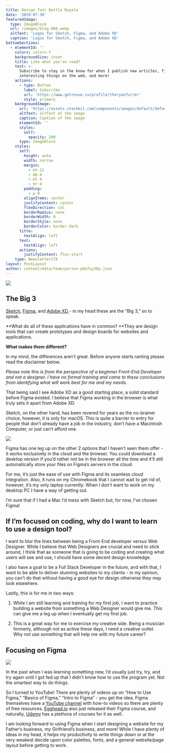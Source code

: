 ```yaml
---
title: Design Tool Battle Royale
date: '2019-07-30'
featuredImage:
  type: ImageBlock
  url: /images/blog-008.webp
  altText: 'Logos for Sketch, Figma, and Adobe XD'
  caption: 'Logos for Sketch, Figma, and Adobe XD'
bottomSections:
  - elementId: ''
    colors: colors-f
    backgroundSize: inset
    title: Like what you've read?
    text: >-
      Subscribe to stay in the know for when I publish new articles, find
      interesting things on the web, and more!
    actions:
      - type: Button
        label: Subscribe
        url: 'https://www.getrevue.co/profile/theryanfurrer'
        style: primary
    backgroundImage:
      url: 'https://assets.stackbit.com/components/images/default/default-image.png'
      altText: altText of the image
      caption: Caption of the image
      elementId: ''
      styles:
        self:
          opacity: 100
      type: ImageBlock
    styles:
      self:
        height: auto
        width: narrow
        margin:
          - mt-12
          - mb-8
          - ml-4
          - mr-4
        padding:
          - p-9
        alignItems: center
        justifyContent: center
        flexDirection: col
        borderRadius: none
        borderWidth: 0
        borderStyle: none
        borderColor: border-dark
      title:
        textAlign: left
      text:
        textAlign: left
      actions:
        justifyContent: flex-start
    type: NewsletterCTA
layout: PostLayout
author: content/data/team/person-p8afuy38p.json
---
```

![](/images/blog-008-41f6200b.webp)

## The Big 3

[Sketch](https://www.sketch.com/), [Figma](https://www.figma.com/), and [Adobe XD ](https://www.adobe.com/products/xd.html)- in my head these are the “Big 3,” so to speak.

**What do all of these applications have in common?
**They are design tools that can create prototypes and design boards for websites and applications.

**What makes them different?**

In my mind, the differences aren’t great. Before anyone starts ranting please read the disclaimer below.

*Please note this is from the perspective of a beginner Front-End Developer and not a designer. I have no formal training and came to these conclusions from identifying what will work best for me and my needs.*

That being said I see Adobe XD as a good starting place, a solid standard before Figma existed. I believe that Figma working in the browser is what truly sets it apart from Adobe XD.

Sketch, on the other hand, has been revered for years as the no-brainer choice, however, it is only for macOS. This is quite a barrier to entry for people that don’t already have a job in the industry, don’t have a Macintosh Computer, or just can’t afford one.

![](/images/blog-008\_01.png)

Figma has one leg up on the other 2 options that I haven’t seen them offer - it works exclusively in the cloud and the browser. You could download a desktop version if you’d rather not be in the browser all the time and it’ll still automatically store your files on Figma’s servers in the cloud.

For me, it’s just the ease of use with Figma and its seamless cloud integration. Also, it runs on my Chromebook that I cannot wait to get rid of, however, it’s my only laptop currently. When I don’t want to work on my desktop PC I have a way of getting out.

I’m sure that if I had a Mac I’d mess with Sketch but, for now, I’ve chosen Figma!

## If I’m focused on coding, why do I want to learn to use a design tool?

I want to blur the lines between being a Front-End developer versus Web Designer. While I believe that Web Designers are crucial and need to stick around, I think that as someone that is going to be coding and creating what users will see and use, I should have some decent design knowledge.

I also have a goal to be a Full Stack Developer in the future, and with that, I want to be able to deliver stunning websites to my clients - in my opinion, you can’t do that without having a good eye for design otherwise they may look elsewhere.

Lastly, this is for me in two ways:

1.  While I am still learning and training for my first job, I want to practice building a website from something a Web Designer would give me. This can give me a leg up when I eventually get my first job.

2.  This is a great way for me to exercise my creative side. Being a musician formerly, although not as active these days, I need a creative outlet. Why not use something that will help me with my future career?



## Focusing on Figma

![](/images/blog-008\_02.jpeg)

In the past when I was learning something new, I’d usually just try, try, and try again until I got fed up that I didn’t know how to use the program yet. Not the smartest way to do things.

So I turned to YouTube! There are plenty of videos up on “How to Use Figma,” “Basics of Figma,” “Intro to Figma” - you get the idea. Figma themselves have a [YouTube channel](https://www.youtube.com/channel/UCQsVmhSa4X-G3lHlUtejzLA) with how-to videos so there are plenty of free resources. [Egghead.io](https://egghead.io/) also just released their Figma course, and naturally, [Udemy](https://www.udemy.com/courses/search/?src=ukw\&q=figma) has a plethora of courses for it as well.

I am looking forward to using Figma when I start designing a website for my Father’s business, my Girlfriend’s business, and more! While I have plenty of ideas in my head, it helps my productivity to write things down or at the very weakest decide upon color palettes, fonts, and a general website/page layout before getting to work.
